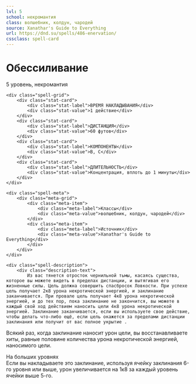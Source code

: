 ```yaml
---
lvl: 5
school: некромантия
class: волшебник, колдун, чародей
source: Xanathar's Guide to Everything
url: https://dnd.su/spells/486-enervation/
cssclass: spell-card
---
```


<div class="spell-container">
    <div class="spell-header">
        <h1 class="spell-name">Обессиливание</h1>
        <div class="spell-level">5 уровень, некромантия</div>
    </div>
    
    <div class="spell-grid">
        <div class="stat-card">
            <div class="stat-label">ВРЕМЯ НАКЛАДЫВАНИЯ</div>
            <div class="stat-value">1 действие</div>
        </div>
        <div class="stat-card">
            <div class="stat-label">ДИСТАНЦИЯ</div>
            <div class="stat-value">60 футов</div>
        </div>
        <div class="stat-card">
            <div class="stat-label">КОМПОНЕНТЫ</div>
            <div class="stat-value">В, С</div>
        </div>
        <div class="stat-card">
            <div class="stat-label">ДЛИТЕЛЬНОСТЬ</div>
            <div class="stat-value">Концентрация, вплоть до 1 минуты</div>
        </div>
    </div>
    
    <div class="spell-meta">
        <div class="meta-grid">
            <div class="meta-item">
                <div class="meta-label">Классы</div>
                <div class="meta-value">волшебник, колдун, чародей</div>
            </div>
            <div class="meta-item">
                <div class="meta-label">Источник</div>
                <div class="meta-value">Xanathar's Guide to Everything</div>
            </div>
        </div>
    </div>
    
    <div class="spell-description">
        <div class="description-text">
            Из вас тянется отросток чернильной тьмы, касаясь существа, которое вы можете видеть в пределах дистанции, и вытягивая его жизненные силы. Цель должна совершить спасбросок Ловкости. При успехе цель получает 2к8 урона некротической энергией, и заклинание заканчивается. При провале цель получает 4к8 урона некротической энергией, и до тех пор, пока заклинание не закончится, вы можете в каждый свой ход действием наносить цели 4к8 урона некротической энергией. Заклинание заканчивается, если вы используете свое действие, чтобы делать что-либо ещё, если цель окажется за пределами дистанции заклинания или получит от вас полное укрытие .
Всякий раз, когда заклинание наносит урон цели, вы восстанавливаете хиты, равные половине количества урона некротической энергией, наносимого цели.
        </div>
        <div class="higher-levels">
            <div class="higher-levels-title">На больших уровнях</div>
            <div class="higher-levels-text">
                Если вы накладываете это заклинание, используя ячейку заклинания 6-го уровня или выше, урон увеличивается на 1к8 за каждый уровень ячейки выше 5-го.
            </div>
        </div>
    </div>
</div>